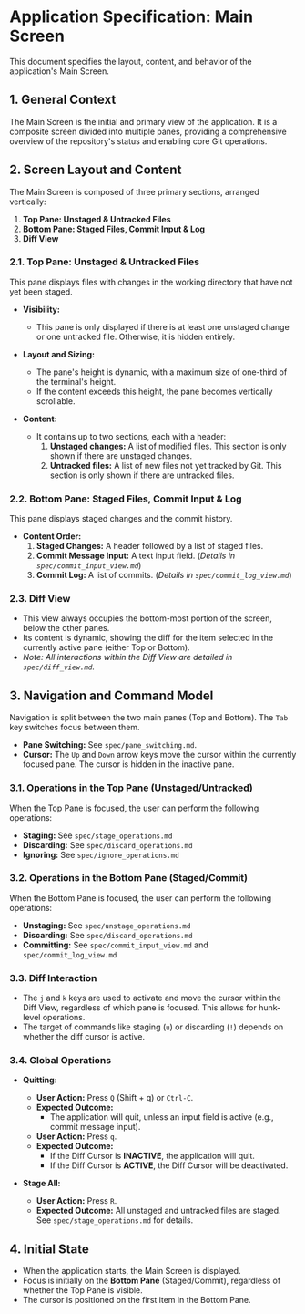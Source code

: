 # Application Specification: Main Screen

This document specifies the layout, content, and behavior of the application's Main Screen.

## 1. General Context

The Main Screen is the initial and primary view of the application. It is a composite screen divided into multiple panes, providing a comprehensive overview of the repository's status and enabling core Git operations.

## 2. Screen Layout and Content

The Main Screen is composed of three primary sections, arranged vertically:

1.  **Top Pane: Unstaged & Untracked Files**
2.  **Bottom Pane: Staged Files, Commit Input & Log**
3.  **Diff View**

### 2.1. Top Pane: Unstaged & Untracked Files

This pane displays files with changes in the working directory that have not yet been staged.

- **Visibility:**
  - This pane is only displayed if there is at least one unstaged change or one untracked file. Otherwise, it is hidden entirely.

- **Layout and Sizing:**
  - The pane's height is dynamic, with a maximum size of one-third of the terminal's height.
  - If the content exceeds this height, the pane becomes vertically scrollable.
- **Content:**
  - It contains up to two sections, each with a header:
    1.  **Unstaged changes:** A list of modified files. This section is only shown if there are unstaged changes.
    2.  **Untracked files:** A list of new files not yet tracked by Git. This section is only shown if there are untracked files.

### 2.2. Bottom Pane: Staged Files, Commit Input & Log

This pane displays staged changes and the commit history.

- **Content Order:**
  1.  **Staged Changes:** A header followed by a list of staged files.
  2.  **Commit Message Input:** A text input field. (*Details in `spec/commit_input_view.md`*)
  3.  **Commit Log:** A list of commits. (*Details in `spec/commit_log_view.md`*)

### 2.3. Diff View

- This view always occupies the bottom-most portion of the screen, below the other panes.
- Its content is dynamic, showing the diff for the item selected in the currently active pane (either Top or Bottom).
- *Note: All interactions within the Diff View are detailed in `spec/diff_view.md`.*

## 3. Navigation and Command Model

Navigation is split between the two main panes (Top and Bottom). The `Tab` key switches focus between them.

- **Pane Switching:** See `spec/pane_switching.md`.
- **Cursor:** The `Up` and `Down` arrow keys move the cursor within the currently focused pane. The cursor is hidden in the inactive pane.

### 3.1. Operations in the Top Pane (Unstaged/Untracked)

When the Top Pane is focused, the user can perform the following operations:

- **Staging:** See `spec/stage_operations.md`
- **Discarding:** See `spec/discard_operations.md`
- **Ignoring:** See `spec/ignore_operations.md`

### 3.2. Operations in the Bottom Pane (Staged/Commit)

When the Bottom Pane is focused, the user can perform the following operations:

- **Unstaging:** See `spec/unstage_operations.md`
- **Discarding:** See `spec/discard_operations.md`
- **Committing:** See `spec/commit_input_view.md` and `spec/commit_log_view.md`

### 3.3. Diff Interaction

- The `j` and `k` keys are used to activate and move the cursor within the Diff View, regardless of which pane is focused. This allows for hunk-level operations.
- The target of commands like staging (`u`) or discarding (`!`) depends on whether the diff cursor is active.

### 3.4. Global Operations

- **Quitting:**
  - **User Action:** Press `Q` (Shift + q) or `Ctrl-C`.
  - **Expected Outcome:**
    - The application will quit, unless an input field is active (e.g., commit message input).
  - **User Action:** Press `q`.
  - **Expected Outcome:**
    - If the Diff Cursor is **INACTIVE**, the application will quit.
    - If the Diff Cursor is **ACTIVE**, the Diff Cursor will be deactivated.

- **Stage All:**
  - **User Action:** Press `R`.
  - **Expected Outcome:** All unstaged and untracked files are staged. See `spec/stage_operations.md` for details.

## 4. Initial State

- When the application starts, the Main Screen is displayed.
- Focus is initially on the **Bottom Pane** (Staged/Commit), regardless of whether the Top Pane is visible.
- The cursor is positioned on the first item in the Bottom Pane.
